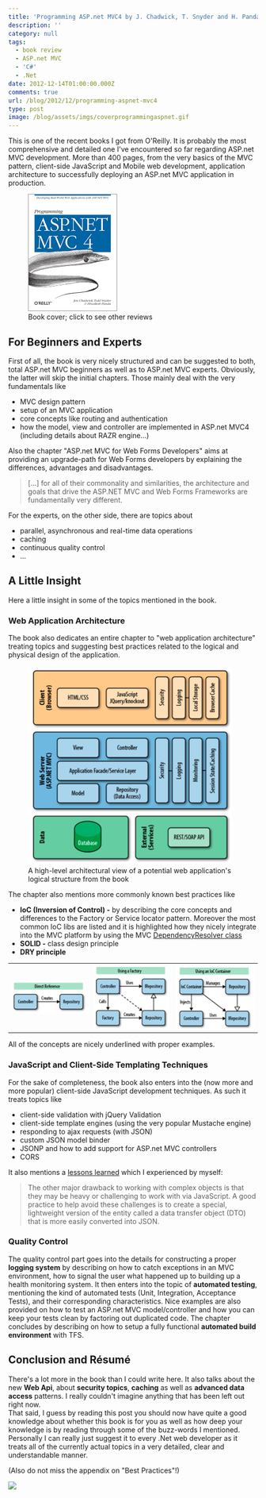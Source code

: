 ```yaml
---
title: 'Programming ASP.net MVC4 by J. Chadwick, T. Snyder and H. Panda'
description: ''
category: null
tags:
  - book review
  - ASP.net MVC
  - 'C#'
  - .Net
date: 2012-12-14T01:00:00.000Z
comments: true
url: /blog/2012/12/programming-aspnet-mvc4
type: post
image: /blog/assets/imgs/coverprogrammingaspnet.gif
---
```



This is one of the recent books I got from O'Reilly. It is probably the most comprehensive and detailed one I've encountered so far regarding ASP.net MVC development. More than 400 pages, from the very basics of the MVC pattern, client-side JavaScript and Mobile web development, application architecture to successfully deploying an ASP.net MVC application in production.

<figure class="image--medium">
    <a href="http://oreillynet.com/pub/reviewproduct/874" rel="nofollow"><img src="/blog/assets/imgs/coverprogrammingaspnet.gif" /></a>
    <figcaption>Book cover; click to see other reviews</figcaption>
</figure>

## For Beginners and Experts
First of all, the book is very nicely structured and can be suggested to both, total ASP.net MVC beginners as well as to ASP.net MVC experts. Obviously, the latter will skip the initial chapters. Those mainly deal with the very fundamentals like

- MVC design pattern
- setup of an MVC application
- core concepts like routing and authentication
- how the model, view and controller are implemented in ASP.net MVC4 (including details about RAZR engine...)

Also the chapter "ASP.net MVC for Web Forms Developers" aims at providing an upgrade-path for Web Forms developers by explaining the differences, advantages and disadvantages.

> [...] for all of their commonality and similarities, the architecture and goals that drive the ASP.NET MVC and Web Forms Frameworks are fundamentally very different.

For the experts, on the other side, there are topics about

- parallel, asynchronous and real-time data operations
- caching
- continuous quality control
- ...

## A Little Insight
Here a little insight in some of the topics mentioned in the book.

### Web Application Architecture
The book also dedicates an entire chapter to "web application architecture" treating topics and suggesting best practices related to the logical and physical design of the application.

<figure class="image--medium">
    <img src="/blog/assets/imgs/webapp_logicalarchitecture.png" />
    <figcaption>A high-level architectural view of a potential web application's logical structure from the book</figcaption>
</figure>

The chapter also mentions more commonly known best practices like

- **IoC (Inversion of Control) -** by describing the core concepts and differences to the Factory or Service locator pattern. Moreover the most common IoC libs are listed and it is highlighted how they nicely integrate into the MVC platform by using the MVC [DependencyResolver class][1]
- **SOLID -** class design principle
- **DRY principle**

<table width="100%">
  <tr>
    <td><img src="/blog/assets/imgs/dependency_direct.png"/></td>
    <td><img src="/blog/assets/imgs/dependency_factory.png"/></td>
    <td><img src="/blog/assets/imgs/dependency_ioc.png"/></td>
  </tr>
</table>

All of the concepts are nicely underlined with proper examples.

### JavaScript and Client-Side Templating Techniques
For the sake of completeness, the book also enters into the (now more and more popular) client-side JavaScript development techniques. As such it treats topics like

- client-side validation with jQuery Validation
- client-side template engines (using the very popular Mustache engine)
- responding to ajax requests (with JSON)
- custom JSON model binder
- JSONP and how to add support for ASP.net MVC controllers
- CORS

It also mentions a [lessons learned](http://juristr.com/blog/2012/10/lessions-learned-dont-expose-ef-entities-to-the-client-directly/) which I experienced by myself:

> The other major drawback to working with complex objects is that they may be heavy or challenging to work with via JavaScript. A good practice to help avoid these challenges is to create a special, lightweight version of the entity called a data transfer object (DTO) that is more easily converted into JSON.

### Quality Control
The quality control part goes into the details for constructing a proper **logging system** by describing on how to catch exceptions in an MVC environment, how to signal the user what happened up to building up a health monitoring system. It then enters into the topic of **automated testing**, mentioning the kind of automated tests (Unit, Integration, Acceptance Tests), and their corresponding characteristics. Nice examples are also provided on how to test an ASP.net MVC model/controller and how you can keep your tests clean by factoring out duplicated code.
The chapter concludes by describing on how to setup a fully functional **automated build environment** with TFS.

## Conclusion and Résumé
There's a lot more in the book than I could write here. It also talks about the new **Web Api**, about **security topics**, **caching** as well as **advanced data access** patterns. I really couldn't imagine anything that has been left out right now.  
That said, I guess by reading this post you should now have quite a good knowledge about whether this book is for you as well as how deep your knowledge is by reading through some of the buzz-words I mentioned. Personally I can really just suggest it to every .Net web developer as it treats all of the currently actual topics in a very detailed, clear and understandable manner.

(Also do not miss the appendix on "Best Practices"!)

[![](http://cdn.oreilly.com/bloggers/blogger-review-badge-200.png)](http://oreilly.com/bloggers/?cmp=ex-orm-blgr-juri-strumpflohner)

[1]: http://msdn.microsoft.com/en-us/library/system.web.mvc.dependencyresolver\(v=vs.98\).aspx
